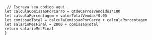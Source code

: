 ```function calculaSalario(qtdeCarrosVendidos, valorTotalVendas) {
 // Escreva seu código aqui
let calculaComissaoPorCarro = qtdeCarrosVendidos*100
let calculaPorcentagem = valorTotalVendas*0.05
let comissaoTotal = calculaComissaoPorCarro + calculaPorcentagem
let salarioMesFinal = 2000 + comissaoTotal
return salarioMesFinal
}
```
